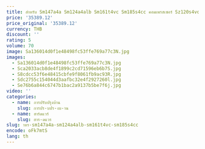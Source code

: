 ```yaml
---
title: สําหรับ Sm147a4a Sm124a4alb Sm161t4vc Sm185s4cc คอมเพรสเซอร์ Sz120s4vc
price: '35389.12'
price_original: '35389.12'
currency: THB
discount: ''
rating: 5
volume: 70
image: Sa136014d0f1e48498fc53ffe769a77c3N.jpg
images:
  - Sa136014d0f1e48498fc53ffe769a77c3N.jpg
  - Sca2033acb8de4f1899c2cd71596eb6b7S.jpg
  - S8cdcc53f6e48415cbfe9f8061fb9ac93R.jpg
  - Sdc2755c154044d3aafbc32e4f2927260l.jpg
  - Se76b6a844c6747b1bac2a9137b5be7f6j.jpg
video: ''
categories:
  - name: การปรับปรุงบ้าน
    slug: การปร-บปร-งบ-าน
  - name: ฮาร์ดแวร์
    slug: ฮาร-ดแวร
slug: าหร-sm147a4a-sm124a4alb-sm161t4vc-sm185s4cc
encode: oFk7mtS
lang: th
---
```

  